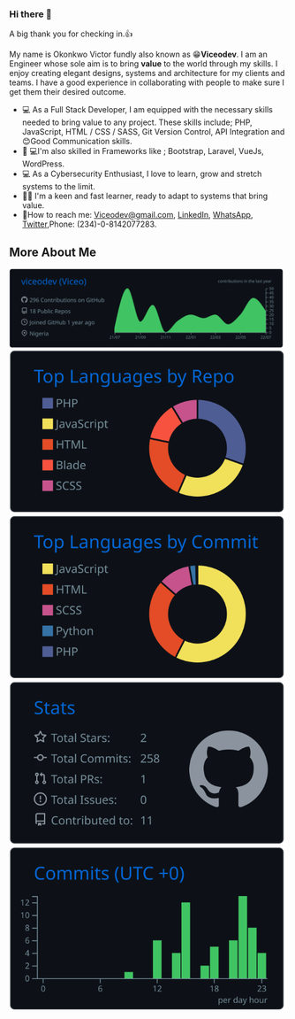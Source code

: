 ### Hi there 👋

<!--
**viceodev/viceodev** is a ✨ _special_ ✨ repository because its `README.md` (this file) appears on your GitHub profile.

Here are some ideas to get you started:

- 🔭 I’m currently working on ...
- 🌱 I’m currently learning ...
- 👯 I’m looking to collaborate on ...
- 🤔 I’m looking for help with ...
- 💬 Ask me about ...
- 📫 How to reach me: ...
- 😄 Pronouns: ...
- ⚡ Fun fact: ...
-->

A big thank you for checking in.👍

My name is Okonkwo Victor fundly also known as 😁**Viceodev**. I am an Engineer whose sole aim is to bring **value** to the world through my skills. I enjoy creating elegant designs, systems and architecture for my clients and teams. I have a good experience in collaborating with people to make sure I get them their desired outcome.

- 💻 As a Full Stack Developer, I am equipped with the necessary skills needed to bring value to any project. These skills include; PHP, JavaScript, HTML / CSS / SASS, Git Version Control, API Integration and 😊Good Communication skills.
- 👨‍ 💻I'm also skilled in Frameworks like ; Bootstrap, Laravel, VueJs, WordPress.
- 💻 As a Cybersecurity Enthusiast, I love to learn, grow and stretch systems to the limit.
- 🙋‍♂️ I'm a keen and fast learner, ready to adapt to systems that bring value. 
- 📲How to reach me: [Viceodev@gmail.com](mailto:viceodev@gmail.com), [LinkedIn](https://www.linkedin.com/in/viceodev/), [WhatsApp](https://wa.me/message/XEC2LS6Z2IUUI1), [Twitter](https://twitter.com/viceodev),Phone: (234)-0-8142077283.


## More About Me
[![](https://raw.githubusercontent.com/viceodev/viceodev/master/profile-summary-card-output/github_dark/0-profile-details.svg)](https://github.com/vn7n24fzkq/github-profile-summary-cards)
[![](https://raw.githubusercontent.com/viceodev/viceodev/master/profile-summary-card-output/github_dark/1-repos-per-language.svg)](https://github.com/vn7n24fzkq/github-profile-summary-cards) [![](https://raw.githubusercontent.com/viceodev/viceodev/master/profile-summary-card-output/github_dark/2-most-commit-language.svg)](https://github.com/vn7n24fzkq/github-profile-summary-cards)
[![](https://raw.githubusercontent.com/viceodev/viceodev/master/profile-summary-card-output/github_dark/3-stats.svg)](https://github.com/vn7n24fzkq/github-profile-summary-cards) [![](https://raw.githubusercontent.com/viceodev/viceodev/master/profile-summary-card-output/github_dark/4-productive-time.svg)](https://github.com/vn7n24fzkq/github-profile-summary-cards)
